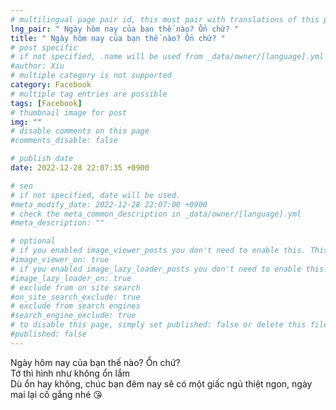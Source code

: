 ```yaml
---
# multilingual page pair id, this must pair with translations of this page. (This name must be unique)
lng_pair: " Ngày hôm nay của bạn thế nào? Ổn chứ? "
title: " Ngày hôm nay của bạn thế nào? Ổn chứ? "
# post specific
# if not specified, .name will be used from _data/owner/[language].yml
#author: Xíu
# multiple category is not supported
category: Facebook
# multiple tag entries are possible
tags: [Facebook]
# thumbnail image for post
img: ""
# disable comments on this page
#comments_disable: false

# publish date
date: 2022-12-28 22:07:35 +0900

# seo
# if not specified, date will be used.
#meta_modify_date: 2022-12-28 22:07:00 +0900
# check the meta_common_description in _data/owner/[language].yml
#meta_description: ""

# optional
# if you enabled image_viewer_posts you don't need to enable this. This is only if image_viewer_posts = false
#image_viewer_on: true
# if you enabled image_lazy_loader_posts you don't need to enable this. This is only if image_lazy_loader_posts = false
#image_lazy_loader_on: true
# exclude from on site search
#on_site_search_exclude: true
# exclude from search engines
#search_engine_exclude: true
# to disable this page, simply set published: false or delete this file
#published: false
---
```

Ngày hôm nay của bạn thế nào? Ổn chứ?<br>
Tớ thì hình như không ổn lắm <br>
Dù ổn hay không, chúc bạn đêm nay sẽ có một giấc ngủ thiệt ngon, ngày mai lại cố gắng nhé 😘<br>
<!-- outline-end -->

<br>


